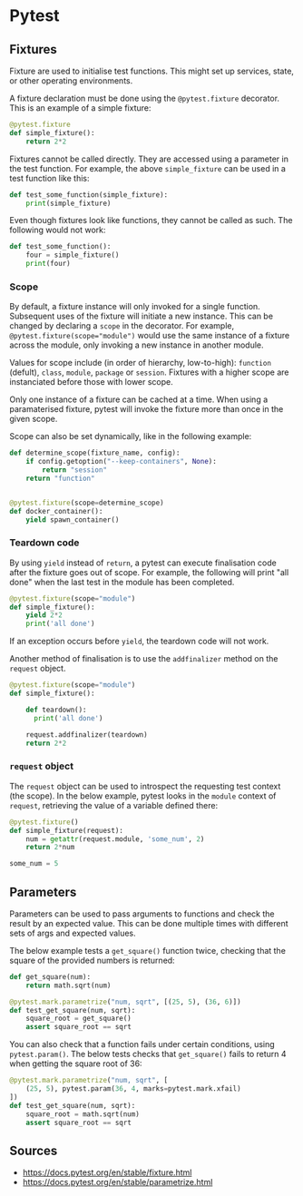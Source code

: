 Pytest
======

Fixtures
--------

Fixture are used to initialise test functions. This might set up services, state, or other operating environments.

A fixture declaration must be done using the `@pytest.fixture` decorator. This is an example of a simple fixture:

```python
@pytest.fixture
def simple_fixture():
    return 2*2
```

Fixtures cannot be called directly. They are accessed using a parameter in the test function. For example, the above `simple_fixture` can be used in a test function like this:

```python
def test_some_function(simple_fixture):
    print(simple_fixture)
```

Even though fixtures look like functions, they cannot be called as such. The following would not work:

```python
def test_some_function():
    four = simple_fixture()
    print(four)
```

### Scope

By default, a fixture instance will only invoked for a single function. Subsequent uses of the fixture will initiate a new instance. This can be changed by declaring a `scope` in the decorator. For example, `@pytest.fixture(scope="module")` would use the same instance of a fixture across the module, only invoking a new instance in another module.

Values for scope include (in order of hierarchy, low-to-high): `function` (defult), `class`, `module`, `package` or `session`. Fixtures with a higher scope are instanciated before those with lower scope.

Only one instance of a fixture can be cached at a time. When using a paramaterised fixture, pytest will invoke the fixture more than once in the given scope.

Scope can also be set dynamically, like in the following example:

```python
def determine_scope(fixture_name, config):
    if config.getoption("--keep-containers", None):
        return "session"
    return "function"


@pytest.fixture(scope=determine_scope)
def docker_container():
    yield spawn_container()
```

### Teardown code

By using `yield` instead of `return`, a pytest can execute finalisation code after the fixture goes out of scope. For example, the following will print "all done" when the last test in the module has been completed.

```python
@pytest.fixture(scope="module")
def simple_fixture():
    yield 2*2
    print('all done')
```

If an exception occurs before `yield`, the teardown code will not work.

Another method of finalisation is to use the `addfinalizer` method on the `request` object.

```python
@pytest.fixture(scope="module")
def simple_fixture():

    def teardown():
      print('all done')

    request.addfinalizer(teardown)
    return 2*2
```

### `request` object

The `request` object can be used to introspect the requesting test context (the scope). In the below example, pytest looks in the `module` context of `request`, retrieving the value of a variable defined there:

```python
@pytest.fixture()
def simple_fixture(request):
    num = getattr(request.module, 'some_num', 2)
    return 2*num

some_num = 5
```

Parameters
----------

Parameters can be used to pass arguments to functions and check the result by an expected value. This can be done multiple times with different sets of args and expected values.

The below example tests a `get_square()` function twice, checking that the square of the provided numbers is returned:

```python
def get_square(num):
    return math.sqrt(num)

@pytest.mark.parametrize("num, sqrt", [(25, 5), (36, 6)])
def test_get_square(num, sqrt):
    square_root = get_square()
    assert square_root == sqrt
```

You can also check that a function fails under certain conditions, using `pytest.param()`. The below tests checks that `get_square()` fails to return 4 when getting the square root of 36:

```python
@pytest.mark.parametrize("num, sqrt", [
    (25, 5), pytest.param(36, 4, marks=pytest.mark.xfail)
])
def test_get_square(num, sqrt):
    square_root = math.sqrt(num)
    assert square_root == sqrt
```

Sources
-------

- https://docs.pytest.org/en/stable/fixture.html
- https://docs.pytest.org/en/stable/parametrize.html
